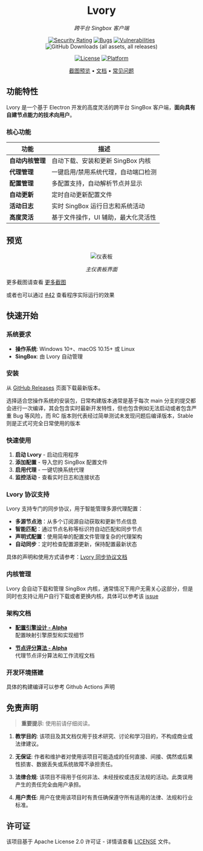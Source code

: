 <div align="center">

# Lvory

*跨平台 Singbox 客户端*

[![Security Rating](https://sonarcloud.io/api/project_badges/measure?project=sxueck_lvory&metric=security_rating)](https://sonarcloud.io/summary/new_code?id=sxueck_lvory) 
[![Bugs](https://sonarcloud.io/api/project_badges/measure?project=sxueck_lvory&metric=bugs)](https://sonarcloud.io/summary/new_code?id=sxueck_lvory) 
[![Vulnerabilities](https://sonarcloud.io/api/project_badges/measure?project=sxueck_lvory&metric=vulnerabilities)](https://sonarcloud.io/summary/new_code?id=sxueck_lvory)
![GitHub Downloads (all assets, all releases)](https://img.shields.io/github/downloads/sxueck/lvory/total?style=flat-square)

[![License](https://img.shields.io/badge/license-Apache--2.0-blue.svg)](LICENSE)
[![Platform](https://img.shields.io/badge/platform-Windows%20%7C%20macOS%20%7C%20Linux-lightgrey.svg)]()

[截图预览](docs/screenshot.md) • [文档](docs/) • [常见问题](docs/faq.md)

</div>

## 功能特性

Lvory 是一个基于 Electron 开发的高度灵活的跨平台 SingBox 客户端，**面向具有自建节点能力的技术向用户**。

### 核心功能

| 功能 | 描述 |
|---------|-------------|
| **自动内核管理** | 自动下载、安装和更新 SingBox 内核 |
| **代理管理** | 一键启用/禁用系统代理，自动端口检测 |
| **配置管理** | 多配置支持，自动解析节点并显示 |
| **自动更新** | 定时自动更新配置文件 |
| **活动日志** | 实时 SingBox 运行日志和系统活动 |
| **高度灵活** | 基于文件操作，UI 辅助，最大化灵活性 |


## 预览

<div align="center">

![仪表板](docs/screenshot/dashboard.png)

*主仪表板界面*

</div>

更多截图请查看 [更多截图](docs/screenshot.md)   

或者也可以通过 [#42](https://github.com/sxueck/lvory/issues/42) 查看程序实际运行的效果

## 快速开始

### 系统要求

- **操作系统**: Windows 10+、macOS 10.15+ 或 Linux
- **SingBox**: 由 Lvory 自动管理

### 安装

从 [GitHub Releases](https://github.com/sxueck/lvory/releases) 页面下载最新版本。

选择适合您操作系统的安装包，日常构建版本通常是基于每次 main 分支的提交都会进行一次编译，其会包含实时最新开发特性，但也包含例如无法启动或者包含严重 Bug 等风险，而 RC 版本则代表经过简单测试未发现问题后编译版本，Stable 则是正式可完全日常使用的版本

### 快速使用

1. **启动 Lvory** - 启动应用程序
2. **添加配置** - 导入您的 SingBox 配置文件
3. **启用代理** - 一键切换系统代理
4. **监控活动** - 查看实时日志和连接状态

### Lvory 协议支持

Lvory 支持专门的同步协议，用于智能管理多源代理配置：

- **多源节点池**：从多个订阅源自动获取和更新节点信息
- **智能匹配**：通过节点名称等标识符自动匹配和同步节点
- **声明式配置**：使用简单的配置文件管理复杂的代理架构
- **自动同步**：定时检查配置源更新，保持配置最新状态

具体的声明和使用方式请参考：[Lvory 同步协议文档](docs/program/lvory-sync-protocol.md)

### 内核管理

Lvory 会自动下载和管理 SingBox 内核，通常情况下用户无需关心这部分，但是同时也支持让用户自行下载或者更换内核，具体可以参考该 [issue](https://github.com/sxueck/lvory/issues/21)

### 架构文档

- **[配置引擎设计 - Alpha](docs/program/profiles_engine.md)**  
  配置映射引擎原型和实现细节

- **[节点评分算法 - Alpha](docs/program/node_score.md)**  
  代理节点评分算法和工作流程文档

### 开发环境搭建

具体的构建编译可以参考 Github Actions 声明

## 免责声明

> **重要提示**: 使用前请仔细阅读。

1. **教学目的**: 该项目及其文档仅用于技术研究、讨论和学习目的，不构成商业或法律建议。

2. **无保证**: 作者和维护者对使用该项目可能造成的任何直接、间接、偶然或后果性损害、数据丢失或系统故障不承担责任。

3. **法律合规**: 该项目不得用于任何非法、未经授权或违反法规的活动。此类误用产生的责任完全由用户承担。

4. **用户责任**: 用户在使用该项目时有责任确保遵守所有适用的法律、法规和行业标准。

## 许可证

该项目基于 Apache License 2.0 许可证 - 详情请查看 [LICENSE](LICENSE) 文件。
